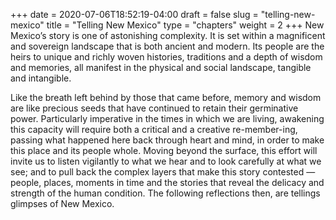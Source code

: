 +++
date = 2020-07-06T18:52:19-04:00
draft = false
slug = "telling-new-mexico"
title = "Telling New Mexico"
type = "chapters"
weight = 2
+++
New Mexico’s story is one of astonishing complexity. It is set within a magnificent and sovereign landscape that is both ancient and modern. Its people are the heirs to unique and richly woven histories, traditions and a depth of wisdom and memories, all manifest in the physical and social landscape, tangible and intangible.
 
Like the breath left behind by those that came before, memory and wisdom are like precious seeds that have continued to retain their germinative power. Particularly imperative in the times in which we are living, awakening this capacity will require both a critical and a creative re-member-ing, passing what happened here back through heart and mind, in order to make this place and its people whole. Moving beyond the surface, this effort will invite us to listen vigilantly to what we hear and to look carefully at what we see; and to pull back the complex layers that make this story contested — people, places, moments in time and the stories that reveal the delicacy and strength of the human condition. The following reflections then, are tellings glimpses of New Mexico.
